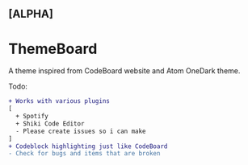 ## [ALPHA]
# ThemeBoard
A theme inspired from CodeBoard website and Atom OneDark theme.

Todo:
```diff
+ Works with various plugins
[
  + Spotify
  + Shiki Code Editor
  - Please create issues so i can make
]
+ Codeblock highlighting just like CodeBoard
- Check for bugs and items that are broken
```

